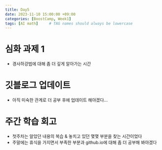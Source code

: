 ```yaml
---
title: Day5
date: 2023-11-10 15:00:00 +09:00
categories: [BoostCamp, Week1]
tags: [AI math]     # TAG names should always be lowercase
---
```


# 심화 과제 1
- 경사하강법에 대해 좀 더 깊게 알아가는 시간

# 깃블로그 업데이트
- 아직 미숙한 관계로 더 공부 후에 업데이트 해야겠다...

# 주간 학습 회고
- 첫주차는 알았던 내용의 복습 & 놓치고 있던 몇몇 부분을 찾는 시간이었다
- 주말에는 휴식을 가지면서 부족한 부분과 github.io에 대해 좀 더 공부해 봐야겠다
